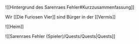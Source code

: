 ![[Hintergrund des Sarenraes Fehler#Kurzzusammenfassung]]


Wir [[Die Furiosen Vier]] sind Bürger in der [[Vermis]]


![[Heim]]

![[Sarenraes Fehler (Spieler)/Quests/Quests|Quests]]
